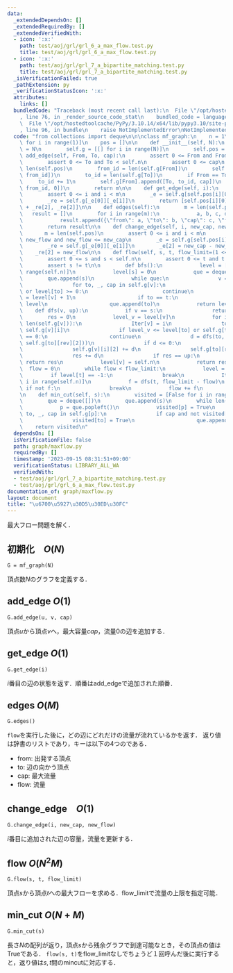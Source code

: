 ```yaml
---
data:
  _extendedDependsOn: []
  _extendedRequiredBy: []
  _extendedVerifiedWith:
  - icon: ':x:'
    path: test/aoj/grl/grl_6_a_max_flow.test.py
    title: test/aoj/grl/grl_6_a_max_flow.test.py
  - icon: ':x:'
    path: test/aoj/grl/grl_7_a_bipartite_matching.test.py
    title: test/aoj/grl/grl_7_a_bipartite_matching.test.py
  _isVerificationFailed: true
  _pathExtension: py
  _verificationStatusIcon: ':x:'
  attributes:
    links: []
  bundledCode: "Traceback (most recent call last):\n  File \"/opt/hostedtoolcache/PyPy/3.10.14/x64/lib/pypy3.10/site-packages/onlinejudge_verify/documentation/build.py\"\
    , line 76, in _render_source_code_stat\n    bundled_code = language.bundle(\n\
    \  File \"/opt/hostedtoolcache/PyPy/3.10.14/x64/lib/pypy3.10/site-packages/onlinejudge_verify/languages/python.py\"\
    , line 96, in bundle\n    raise NotImplementedError\nNotImplementedError\n"
  code: "from collections import deque\n\n\nclass mf_graph:\n    n = 1\n    g = [[]\
    \ for i in range(1)]\n    pos = []\n\n    def __init__(self, N):\n        self.n\
    \ = N\n        self.g = [[] for i in range(N)]\n        self.pos = []\n\n    def\
    \ add_edge(self, From, To, cap):\n        assert 0 <= From and From < self.n\n\
    \        assert 0 <= To and To < self.n\n        assert 0 <= cap\n        m =\
    \ len(self.pos)\n        from_id = len(self.g[From])\n        self.pos.append([From,\
    \ from_id])\n        to_id = len(self.g[To])\n        if From == To:\n       \
    \     to_id += 1\n        self.g[From].append([To, to_id, cap])\n        self.g[To].append([From,\
    \ from_id, 0])\n        return m\n\n    def get_edge(self, i):\n        m = len(self.pos)\n\
    \        assert 0 <= i and i < m\n        _e = self.g[self.pos[i][0]][self.pos[i][1]]\n\
    \        _re = self.g[_e[0]][_e[1]]\n        return [self.pos[i][0], _e[0], _e[2]\
    \ + _re[2], _re[2]]\n\n    def edges(self):\n        m = len(self.pos)\n     \
    \   result = []\n        for i in range(m):\n            a, b, c, d = self.get_edge(i)\n\
    \            result.append({\"from\": a, \"to\": b, \"cap\": c, \"flow\": d})\n\
    \        return result\n\n    def change_edge(self, i, new_cap, new_flow):\n \
    \       m = len(self.pos)\n        assert 0 <= i and i < m\n        assert 0 <=\
    \ new_flow and new_flow <= new_cap\n        _e = self.g[self.pos[i][0]][self.pos[i][1]]\n\
    \        _re = self.g[_e[0]][_e[1]]\n        _e[2] = new_cap - new_flow\n    \
    \    _re[2] = new_flow\n\n    def flow(self, s, t, flow_limit=(1 << 63) - 1):\n\
    \        assert 0 <= s and s < self.n\n        assert 0 <= t and t < self.n\n\
    \        assert s != t\n\n        def bfs():\n            level = [-1 for i in\
    \ range(self.n)]\n            level[s] = 0\n            que = deque([])\n    \
    \        que.append(s)\n            while que:\n                v = que.popleft()\n\
    \                for to, _, cap in self.g[v]:\n                    if cap == 0\
    \ or level[to] >= 0:\n                        continue\n                    level[to]\
    \ = level[v] + 1\n                    if to == t:\n                        return\
    \ level\n                    que.append(to)\n            return level\n\n    \
    \    def dfs(v, up):\n            if v == s:\n                return up\n    \
    \        res = 0\n            level_v = level[v]\n            for i in range(Iter[v],\
    \ len(self.g[v])):\n                Iter[v] = i\n                to, rev, _ =\
    \ self.g[v][i]\n                if level_v <= level[to] or self.g[to][rev][2]\
    \ == 0:\n                    continue\n                d = dfs(to, min(up - res,\
    \ self.g[to][rev][2]))\n                if d <= 0:\n                    continue\n\
    \                self.g[v][i][2] += d\n                self.g[to][rev][2] -= d\n\
    \                res += d\n                if res == up:\n                   \
    \ return res\n            level[v] = self.n\n            return res\n\n      \
    \  flow = 0\n        while flow < flow_limit:\n            level = bfs()\n   \
    \         if level[t] == -1:\n                break\n            Iter = [0 for\
    \ i in range(self.n)]\n            f = dfs(t, flow_limit - flow)\n           \
    \ if not f:\n                break\n            flow += f\n        return flow\n\
    \n    def min_cut(self, s):\n        visited = [False for i in range(self.n)]\n\
    \        que = deque([])\n        que.append(s)\n        while len(que) > 0:\n\
    \            p = que.popleft()\n            visited[p] = True\n            for\
    \ to, _, cap in self.g[p]:\n                if cap and not visited[to]:\n    \
    \                visited[to] = True\n                    que.append(to)\n    \
    \    return visited\n"
  dependsOn: []
  isVerificationFile: false
  path: graph/maxflow.py
  requiredBy: []
  timestamp: '2023-09-15 08:31:51+09:00'
  verificationStatus: LIBRARY_ALL_WA
  verifiedWith:
  - test/aoj/grl/grl_7_a_bipartite_matching.test.py
  - test/aoj/grl/grl_6_a_max_flow.test.py
documentation_of: graph/maxflow.py
layout: document
title: "\u6700\u5927\u30D5\u30ED\u30FC"
---
```


最大フロー問題を解く．

## 初期化　$O(N)$

```
G = mf_graph(N)
```

頂点数$N$のグラフを定義する．

## add_edge $O(1)$

```
G.add_edge(u, v, cap)
```

頂点$u$から頂点$v$へ，最大容量$cap$，流量$0$の辺を追加する．

## get_edge $O(1)$

```
G.get_edge(i)
```
$i$番目の辺の状態を返す．順番はadd_edgeで追加された順番．

## edges $O(M)$

```
G.edges()
```
`flow`を実行した後に，どの辺にどれだけの流量が流れているかを返す．
返り値は辞書のリストであり，キーは以下の4つのである．
- from: 出発する頂点
- to: 辺の向かう頂点
- cap: 最大流量
- flow: 流量

## change_edge　$O(1)$

```
G.change_edge(i, new_cap, new_flow)
```
$i$番目に追加された辺の容量，流量を更新する．


## flow $O(N^2M)$

```
G.flow(s, t, flow_limit)
```
頂点$s$から頂点$t$への最大フローを求める．flow_limitで流量の上限を指定可能．

## min_cut $O(N+M)$

```
G.min_cut(s)
```
長さ$N$の配列が返り，頂点$s$から残余グラフで到達可能なとき，その頂点の値はTrueである．
`flow(s, t)`をflow_limitなしでちょうど１回呼んだ後に実行すると，返り値は$s,t$間のmincutに対応する．
